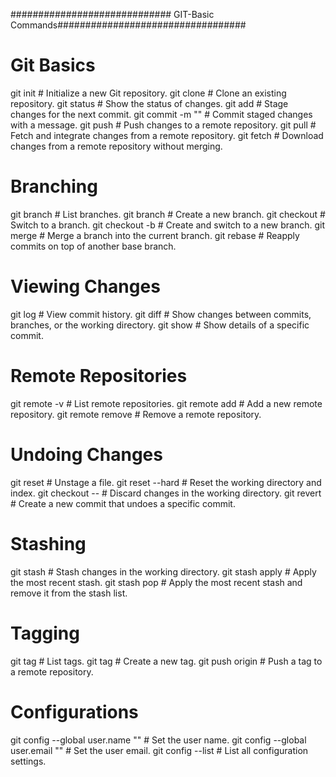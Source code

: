 ############################# GIT-Basic Commands##################################


# Git Basics
git init                            # Initialize a new Git repository.
git clone <repository>              # Clone an existing repository.
git status                          # Show the status of changes.
git add <file>                      # Stage changes for the next commit.
git commit -m "<message>"           # Commit staged changes with a message.
git push                            # Push changes to a remote repository.
git pull                            # Fetch and integrate changes from a remote repository.
git fetch                           # Download changes from a remote repository without merging.

# Branching
git branch                          # List branches.
git branch <branch-name>            # Create a new branch.
git checkout <branch-name>          # Switch to a branch.
git checkout -b <branch-name>       # Create and switch to a new branch.
git merge <branch-name>             # Merge a branch into the current branch.
git rebase <branch-name>            # Reapply commits on top of another base branch.

# Viewing Changes
git log                             # View commit history.
git diff                            # Show changes between commits, branches, or the working directory.
git show <commit>                   # Show details of a specific commit.

# Remote Repositories
git remote -v                       # List remote repositories.
git remote add <name> <url>         # Add a new remote repository.
git remote remove <name>            # Remove a remote repository.

# Undoing Changes
git reset <file>                    # Unstage a file.
git reset --hard                    # Reset the working directory and index.
git checkout -- <file>              # Discard changes in the working directory.
git revert <commit>                 # Create a new commit that undoes a specific commit.

# Stashing
git stash                           # Stash changes in the working directory.
git stash apply                     # Apply the most recent stash.
git stash pop                       # Apply the most recent stash and remove it from the stash list.

# Tagging
git tag                             # List tags.
git tag <tag-name>                  # Create a new tag.
git push origin <tag-name>          # Push a tag to a remote repository.

# Configurations
git config --global user.name "<name>"  # Set the user name.
git config --global user.email "<email>" # Set the user email.
git config --list                    # List all configuration settings.
